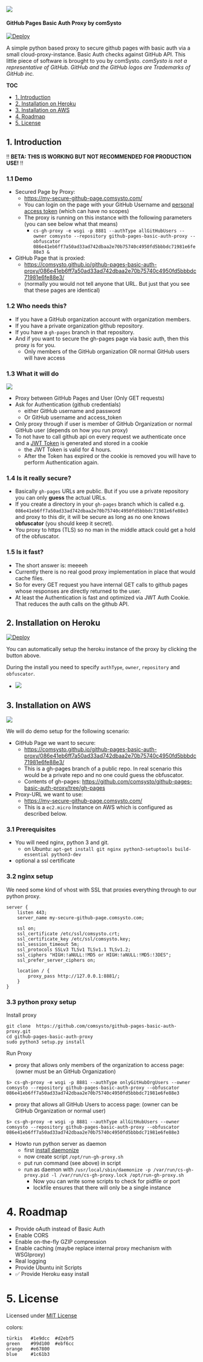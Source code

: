 ![](./doc/logo.png)

#### GitHub Pages Basic Auth Proxy by comSysto

[![Deploy](https://www.herokucdn.com/deploy/button.svg)](https://heroku.com/deploy)


A simple python based proxy to secure github pages with basic auth via a small cloud-proxy-instance.
Basic Auth checks against GitHub API. This little piece of software is brought to you by comSysto.
*comSysto is not a representative of GitHub. GitHub and the GitHub logos are Trademarks of GitHub inc.* 

**TOC**
  * [1. Introduction](#1-introduction)
  * [2. Installation on Heroku](#2-installation-on-heroku)
  * [3. Installation on AWS](#3-installation-on-aws)
  * [4. Roadmap](#4-roadmap)
  * [5. License](#5-license)

## 1. Introduction

:bangbang: **BETA: THIS IS WORKING BUT NOT RECOMMENDED FOR PRODUCTION USE!** :bangbang: 
 
### 1.1 Demo

  * Secured Page by Proxy:
    * https://my-secure-github-page.comsysto.com/
    * You can login on the page with your GitHub Username and [personal access token](https://help.github.com/articles/creating-an-access-token-for-command-line-use/) (which can have no scopes)
    * The proxy is running on this instance with the following parameters (you can see below what that means)
      * `cs-gh-proxy -e wsgi -p 8881 --authType allGitHubUsers --owner comsysto --repository github-pages-basic-auth-proxy --obfuscator 086e41eb6ff7a50ad33ad742dbaa2e70b75740c4950fd5bbbdc71981e6fe88e3 &`
  * GitHub Page that is proxied:
    * https://comsysto.github.io/github-pages-basic-auth-proxy/086e41eb6ff7a50ad33ad742dbaa2e70b75740c4950fd5bbbdc71981e6fe88e3/
    * (normally you would not tell anyone that URL. But just that you see that these pages are identical)
 
### 1.2 Who needs this?

  * If you have a GitHub organization account with organization members.
  * If you have a private organization github repository.
  * If you have a `gh-pages` branch in that repository.
  * And if you want to secure the gh-pages page via basic auth, then this proxy is for you.
    * Only members of the GitHub organization OR normal GitHub users will have access
  
### 1.3 What it will do

![](./doc/basic-proxy.png)

  * Proxy between GitHub Pages and User (Only GET requests)
  * Ask for Authentication (github credentials)
    * either GitHub username and password
    * Or GitHub username and access_token
  * Only proxy through if user is member of GitHub Organization or normal GitHub user (depends on how you run proxy)
  * To not have to call github api on every request we authenticate once and a [JWT Token](https://jwt.io/) is generated and stored in a cookie
    * the JWT Token is valid for 4 hours.
    * After the Token has expired or the cookie is removed you will have to perform Authentication again.
  
### 1.4 Is it really secure?
 
  * Basically `gh-pages` URLs are public. But if you use a private repository you can only **guess** the actual URLs. 
  * If you create a directory in your `gh-pages` branch which is called e.g. `086e41eb6ff7a50ad33ad742dbaa2e70b75740c4950fd5bbbdc71981e6fe88e3` and proxy to this dir, it will be secure as long as no one knows **obfuscator** (you should keep it secret).
  * You proxy to https (TLS) so no man in the middle attack could get a hold of the obfuscator.

### 1.5 Is it fast?
 
  * The short answer is: meeeeh
  * Currently there is no real good proxy implementation in place that would cache files.
  * So for every GET request you have internal GET calls to github pages whose responses are directly returned to the user.
  * At least the Authentication is fast and optimized via JWT Auth Cookie. That reduces the auth calls on the github API.


## 2. Installation on Heroku

[![Deploy](https://www.herokucdn.com/deploy/button.svg)](https://heroku.com/deploy)

You can automatically setup the heroku instance of the proxy by clicking the button above.

During the install you need to specify `authType`, `owner`, `repository` and `obfuscator`.

  * ![](./doc/heroku-env-vars-during-install.png)



## 3. Installation on AWS

[![](./doc/aws-logo.png)](https://aws.amazon.com/)

We will do demo setup for the following scenario:
  
  * GitHub Page we want to secure: 
    * https://comsysto.github.io/github-pages-basic-auth-proxy/086e41eb6ff7a50ad33ad742dbaa2e70b75740c4950fd5bbbdc71981e6fe88e3/
    * This is a gh-pages branch of a public repo. In real scenario this would be a private repo and no one could guess the obfuscator.
    * Contents of gh-pages: https://github.com/comsysto/github-pages-basic-auth-proxy/tree/gh-pages  
  * Proxy-URL we want to use: 
    * https://my-secure-github-page.comsysto.com/
    * This is a `ec2.micro` Instance on AWS which is configured as described below.
    
### 3.1 Prerequisites

  * You will need nginx, python 3 and git.
    * on Ubuntu: `apt-get install git nginx python3-setuptools build-essential python3-dev`
  * optional a ssl certificate  

### 3.2 nginx setup

We need some kind of vhost with SSL that proxies everything through to our python proxy.

```
server {
    listen 443;
    server_name my-secure-github-page.comsysto.com;

    ssl on;
    ssl_certificate /etc/ssl/comsysto.crt;
    ssl_certificate_key /etc/ssl/comsysto.key;
    ssl_session_timeout 5m;
    ssl_protocols SSLv3 TLSv1 TLSv1.1 TLSv1.2;
    ssl_ciphers "HIGH:!aNULL:!MD5 or HIGH:!aNULL:!MD5:!3DES";
    ssl_prefer_server_ciphers on;
    
    location / {
        proxy_pass http://127.0.0.1:8881/;
    }
}
```

### 3.3 python proxy setup

Install proxy
```
git clone  https://github.com/comsysto/github-pages-basic-auth-proxy.git
cd github-pages-basic-auth-proxy
sudo python3 setup.py install
```

Run Proxy

  * proxy that allows only members of the organization to access page: (owner must be an GitHub Organization)

```
$> cs-gh-proxy -e wsgi -p 8881 --authType onlyGitHubOrgUsers --owner comsysto --repository github-pages-basic-auth-proxy --obfuscator 086e41eb6ff7a50ad33ad742dbaa2e70b75740c4950fd5bbbdc71981e6fe88e3
```

  * proxy that allows all GitHub Users to access page: (owner can be GitHub Organization or normal user)

```
$> cs-gh-proxy -e wsgi -p 8881 --authType allGitHubUsers --owner comsysto --repository github-pages-basic-auth-proxy --obfuscator 086e41eb6ff7a50ad33ad742dbaa2e70b75740c4950fd5bbbdc71981e6fe88e3
```

  * Howto run python server as daemon
    * first [install daemonize](http://software.clapper.org/daemonize/)
    * now create script `/opt/run-gh-proxy.sh`
    * put run command (see above) in script
    * run as daemon with `/usr/local/sbin/daemonize -p /var/run/cs-gh-proxy.pid -l /var/run/cs-gh-proxy.lock /opt/run-gh-proxy.sh`
      * Now you can write some scripts to check for pidfile or port
      * lockfile ensures that there will only be a single instance

# 4. Roadmap

  * Provide oAuth instead of Basic Auth
  * Enable CORS
  * Enable on-the-fly GZIP compression
  * Enable caching (maybe replace internal proxy mechanism with WSGIproxy)
  * Real logging
  * Provide Ubuntu init Scripts
  * :white_check_mark: Provide Heroku easy install


# 5. License

Licensed under [MIT License](./LICENSE.md)

colors: 
```
türkis   #1e9dcc  #d2ebf5  
green    #99d100  #ebf6cc
orange   #e67800
blue     #1c61b3
```
